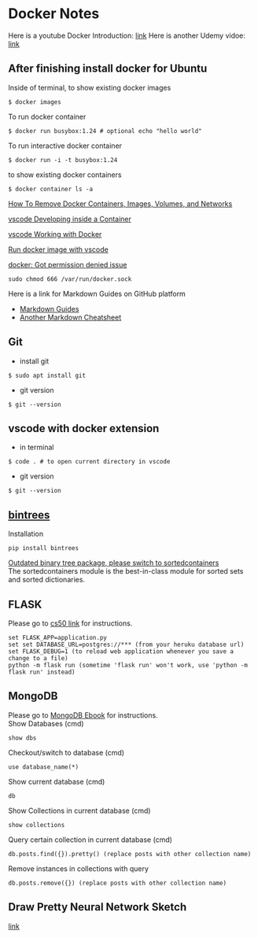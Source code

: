 # Docker Notes

Here is a youtube Docker Introduction: [link](https://youtu.be/VlSW-tztsvM)
Here is another Udemy vidoe: [link](https://www.udemy.com/docker-mastery/learn/lecture/7742916#overview)

## After finishing install docker for Ubuntu
Inside of terminal, to show existing docker images
```
$ docker images 
```
To run docker container
```
$ docker run busybox:1.24 # optional echo "hello world"
```
To run interactive docker container
```
$ docker run -i -t busybox:1.24
```
to show existing docker containers
```
$ docker container ls -a
```
[How To Remove Docker Containers, Images, Volumes, and Networks](https://linuxize.com/post/how-to-remove-docker-images-containers-volumes-and-networks/)


[vscode Developing inside a Container](https://code.visualstudio.com/docs/remote/containers)

[vscode Working with Docker](https://code.visualstudio.com/docs/azure/docker)

[Run docker image with vscode](https://github.com/cmiles74/docker-vscode)



[docker: Got permission denied issue](https://stackoverflow.com/questions/48957195/how-to-fix-docker-got-permission-denied-issue)
```
sudo chmod 666 /var/run/docker.sock
```

Here is a link for Markdown Guides on GitHub platform
* [Markdown Guides](https://guides.github.com/features/mastering-markdown/)
* [Another Markdown Cheatsheet](https://github.com/adam-p/markdown-here/wiki/Markdown-Cheatsheet)




## Git
* install git
```
$ sudo apt install git
```
* git version
```
$ git --version
```

## vscode with docker extension
* in terminal
```
$ code . # to open current directory in vscode
```
* git version
```
$ git --version
```

## [bintrees](https://pypi.org/project/bintrees/)
Installation
```
pip install bintrees
```
[Outdated binary tree package, please switch to sortedcontainers](https://github.com/mozman/bintrees)\
The sortedcontainers module is the best-in-class module for sorted sets and sorted dictionaries.



## FLASK
Please go to [cs50 link](https://docs.cs50.net/web/2019/x/projects/1/project1.html) for instructions.

```
set FLASK_APP=application.py
set set DATABASE_URL=postgres://*** (from your heruku database url)
set FLASK_DEBUG=1 (to reload web application whenever you save a change to a file)
python -m flask run (sometime 'flask run' won't work, use 'python -m flask run' instead)
```
## MongoDB
Please go to [MongoDB Ebook](https://mongodb.tecladocode.com/) for instructions.\
Show Databases (cmd)
```
show dbs
```
Checkout/switch to database (cmd)
```
use database_name(*)
```
Show current database (cmd)
```
db
```
Show Collections in current database (cmd)
```
show collections
```
Query certain collection in current database (cmd)
```
db.posts.find({}).pretty() (replace posts with other collection name)
```
Remove instances in collections with query
```
db.posts.remove({}) (replace posts with other collection name)
```
## Draw Pretty Neural Network Sketch
[link](http://alexlenail.me/NN-SVG/index.html)
